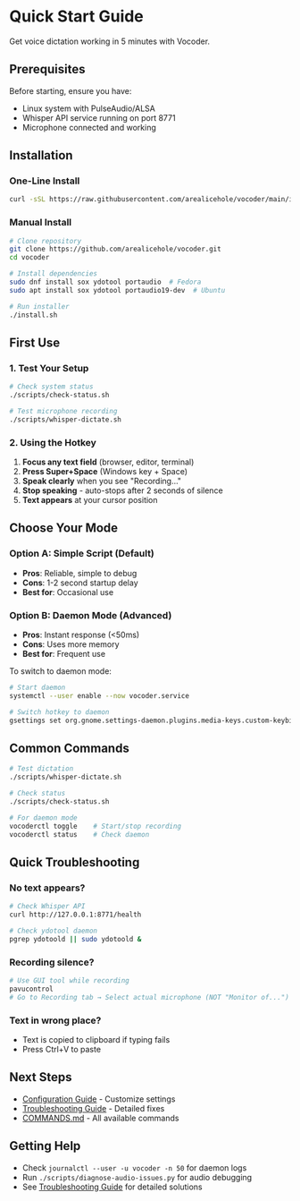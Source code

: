 # Quick Start Guide

Get voice dictation working in 5 minutes with Vocoder.

## Prerequisites

Before starting, ensure you have:
- Linux system with PulseAudio/ALSA
- Whisper API service running on port 8771
- Microphone connected and working

## Installation

### One-Line Install

```bash
curl -sSL https://raw.githubusercontent.com/arealicehole/vocoder/main/install.sh | bash
```

### Manual Install

```bash
# Clone repository
git clone https://github.com/arealicehole/vocoder.git
cd vocoder

# Install dependencies
sudo dnf install sox ydotool portaudio  # Fedora
sudo apt install sox ydotool portaudio19-dev  # Ubuntu

# Run installer
./install.sh
```

## First Use

### 1. Test Your Setup

```bash
# Check system status
./scripts/check-status.sh

# Test microphone recording
./scripts/whisper-dictate.sh
```

### 2. Using the Hotkey

1. **Focus any text field** (browser, editor, terminal)
2. **Press Super+Space** (Windows key + Space)
3. **Speak clearly** when you see "Recording..."
4. **Stop speaking** - auto-stops after 2 seconds of silence
5. **Text appears** at your cursor position

## Choose Your Mode

### Option A: Simple Script (Default)
- **Pros**: Reliable, simple to debug
- **Cons**: 1-2 second startup delay
- **Best for**: Occasional use

### Option B: Daemon Mode (Advanced)
- **Pros**: Instant response (<50ms)
- **Cons**: Uses more memory
- **Best for**: Frequent use

To switch to daemon mode:
```bash
# Start daemon
systemctl --user enable --now vocoder.service

# Switch hotkey to daemon
gsettings set org.gnome.settings-daemon.plugins.media-keys.custom-keybinding:/org/gnome/settings-daemon/plugins/media-keys/custom-keybindings/custom0/ command "python3 /home/ice/dev/vocoder/bin/vocoderctl toggle"
```

## Common Commands

```bash
# Test dictation
./scripts/whisper-dictate.sh

# Check status
./scripts/check-status.sh

# For daemon mode
vocoderctl toggle    # Start/stop recording
vocoderctl status    # Check daemon
```

## Quick Troubleshooting

### No text appears?
```bash
# Check Whisper API
curl http://127.0.0.1:8771/health

# Check ydotool daemon
pgrep ydotoold || sudo ydotoold &
```

### Recording silence?
```bash
# Use GUI tool while recording
pavucontrol
# Go to Recording tab → Select actual microphone (NOT "Monitor of...")
```

### Text in wrong place?
- Text is copied to clipboard if typing fails
- Press Ctrl+V to paste

## Next Steps

- [Configuration Guide](configuration.md) - Customize settings
- [Troubleshooting Guide](troubleshooting.md) - Detailed fixes
- [COMMANDS.md](../../COMMANDS.md) - All available commands

## Getting Help

- Check `journalctl --user -u vocoder -n 50` for daemon logs
- Run `./scripts/diagnose-audio-issues.py` for audio debugging
- See [Troubleshooting Guide](troubleshooting.md) for detailed solutions